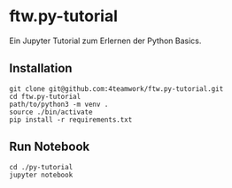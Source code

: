 # ftw.py-tutorial

Ein Jupyter Tutorial zum Erlernen der Python Basics.

## Installation

```
git clone git@github.com:4teamwork/ftw.py-tutorial.git
cd ftw.py-tutorial
path/to/python3 -m venv .
source ./bin/activate
pip install -r requirements.txt
```

## Run Notebook

```
cd ./py-tutorial
jupyter notebook
```
